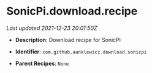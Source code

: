 # SonicPi.download.recipe

_Last updated 2021-12-23 20:01:50Z_

- **Description**: Download recipe for SonicPi

- **Identifier**: `com.github.aanklewicz.download.sonicpi`

- **Parent Recipes**: `None`
